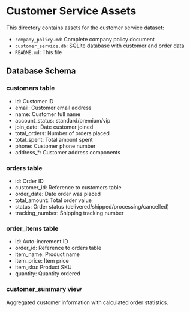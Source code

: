 # Customer Service Assets

This directory contains assets for the customer service dataset:

- `company_policy.md`: Complete company policy document
- `customer_service.db`: SQLite database with customer and order data
- `README.md`: This file

## Database Schema

### customers table
- id: Customer ID
- email: Customer email address
- name: Customer full name
- account_status: standard/premium/vip
- join_date: Date customer joined
- total_orders: Number of orders placed
- total_spent: Total amount spent
- phone: Customer phone number
- address_*: Customer address components

### orders table
- id: Order ID
- customer_id: Reference to customers table
- order_date: Date order was placed
- total_amount: Total order value
- status: Order status (delivered/shipped/processing/cancelled)
- tracking_number: Shipping tracking number

### order_items table
- id: Auto-increment ID
- order_id: Reference to orders table
- item_name: Product name
- item_price: Item price
- item_sku: Product SKU
- quantity: Quantity ordered

### customer_summary view
Aggregated customer information with calculated order statistics.

